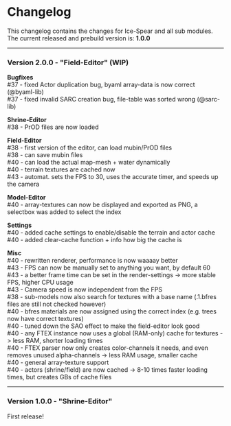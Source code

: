 # Changelog

This changelog contains the changes for Ice-Spear and all sub modules. <br/>
The current released and prebuild version is: **1.0.0**

<hr/>

### Version 2.0.0 - "Field-Editor" (WIP)
**Bugfixes** <br/>
#37 - fixed Actor duplication bug, byaml array-data is now correct (@byaml-lib)<br/>
#37 - fixed invalid SARC creation bug, file-table was sorted wrong (@sarc-lib)<br/>

**Shrine-Editor** <br/>
#38 - PrOD files are now loaded

**Field-Editor** <br/>
#38 - first version of the editor, can load mubin/PrOD files<br/>
#38 - can save mubin files<br/>
#40 - can load the actual map-mesh + water dynamically<br/>
#40 - terrain textures are cached now<br/>
#43 - automat. sets the FPS to 30, uses the accurate timer, and speeds up the camera

**Model-Editor** <br/>
#40 - array-textures can now be displayed and exported as PNG, a selectbox was added to select the index

**Settings**<br/>
#40 - added cache settings to enable/disable the terrain and actor cache <br/>
#40 - added clear-cache function + info how big the cache is

**Misc**<br/>
#40 - rewritten renderer, performance is now waaaay better<br/>
#43 - FPS can now be manually set to anything you want, by default 60<br/>
#43 - a better frame time can be set in the render-settings -> more stable FPS, higher CPU usage <br/>
#43 - Camera speed is now independent from the FPS<br/>
#38 - sub-models now also search for textures with a base name (.1.bfres files are still not checked however)<br/>
#40 - bfres materials are now assigned using the correct index (e.g. trees now have correct textures)<br/>
#40 - tuned down the SAO effect to make the field-editor look good<br/>
#40 - any FTEX instance now uses a global (RAM-only) cache for textures -> less RAM, shorter loading times<br/>
#40 - FTEX parser now only creates color-channels it needs, and even removes unused alpha-channels -> less RAM usage, smaller cache <br/>
#40 - general array-texture support<br/>
#40 - actors (shrine/field) are now cached -> 8-10 times faster loading times, but creates GBs of cache files <br/>

<hr/>

### Version 1.0.0 - "Shrine-Editor"
First release!
